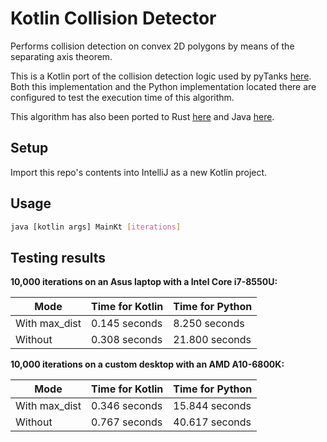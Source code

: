 # Kotlin Collision Detector
Performs collision detection on convex 2D polygons by means of the separating axis theorem.

This is a Kotlin port of the collision detection logic used by pyTanks 
[here](https://github.com/JoelEager/pyTanks.Server/blob/master/gameLogic/collisionDetector.py). Both this 
implementation and the Python implementation located there are configured to test the execution time of this algorithm.

This algorithm has also been ported to Rust [here](https://github.com/JoelEager/Rust-Collision-Detector) and Java 
[here](https://github.com/JoelEager/Java-Collision-Detector).

## Setup
Import this repo's contents into IntelliJ as a new Kotlin project.

## Usage
```bash
java [kotlin args] MainKt [iterations]
```

## Testing results
**10,000 iterations on an Asus laptop with a Intel Core i7-8550U:**

| Mode            | Time for Kotlin | Time for Python   |
| --------------- | --------------- | ----------------- |
| With max_dist   | 0.145 seconds   |  8.250 seconds    |
| Without         | 0.308 seconds   | 21.800 seconds    |

**10,000 iterations on a custom desktop with an AMD A10-6800K:**

| Mode            | Time for Kotlin | Time for Python   |
| --------------- | --------------- | ----------------- |
| With max_dist   | 0.346 seconds   | 15.844 seconds    |
| Without         | 0.767 seconds   | 40.617 seconds    |